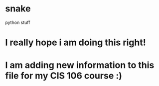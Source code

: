 # snake
python stuff
# I really hope i am doing this right! 
# I am adding new information to this file for my CIS 106 course :) 
